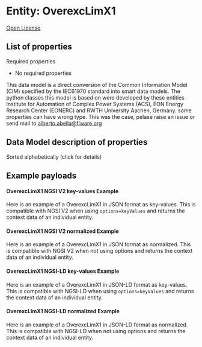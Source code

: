 Entity: OverexcLimX1  
====================  
[Open License](https://github.com/smart-data-models//dataModel.EnergyCIM/blob/master/OverexcLimX1/LICENSE.md)  

## List of properties  

Required properties  
- No required properties    
This data model is a direct conversion of the Common Information Model (CIM) specified by the IEC61970 standard into smart data models. The python classes this model is based on were developed by these entities Institute for Automation of Complex Power Systems (ACS), EON Energy Research Center (EONERC) and RWTH University Aachen, Germany. some properties can have wrong type. This was the case, pelase raise an issue or send mail to alberto.abella@fiware.org  
## Data Model description of properties  
Sorted alphabetically (click for details)  
## Example payloads    
#### OverexcLimX1 NGSI V2 key-values Example    
Here is an example of a OverexcLimX1 in JSON format as key-values. This is compatible with NGSI V2 when  using `options=keyValues` and returns the context data of an individual entity.  
#### OverexcLimX1 NGSI V2 normalized Example    
Here is an example of a OverexcLimX1 in JSON format as normalized. This is compatible with NGSI V2 when not using options and returns the context data of an individual entity.  
#### OverexcLimX1 NGSI-LD key-values Example    
Here is an example of a OverexcLimX1 in JSON-LD format as key-values. This is compatible with NGSI-LD when  using `options=keyValues` and returns the context data of an individual entity.  
#### OverexcLimX1 NGSI-LD normalized Example    
Here is an example of a OverexcLimX1 in JSON-LD format as normalized. This is compatible with NGSI-LD when not using options and returns the context data of an individual entity.  
